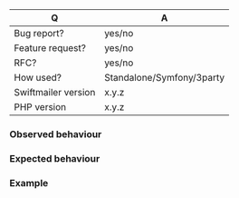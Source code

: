 <!-- Please fill in this template according to your issue. -->

| Q                   | A
| ------------------- | -----
| Bug report?         | yes/no
| Feature request?    | yes/no
| RFC?                | yes/no
| How used?           | Standalone/Symfony/3party
| Swiftmailer version | x.y.z
| PHP version         | x.y.z

### Observed behaviour

<!-- What does the code do? -->

### Expected behaviour

<!-- What should the code do? -->

### Example

<!-- Example to reproduce the issue. -->
